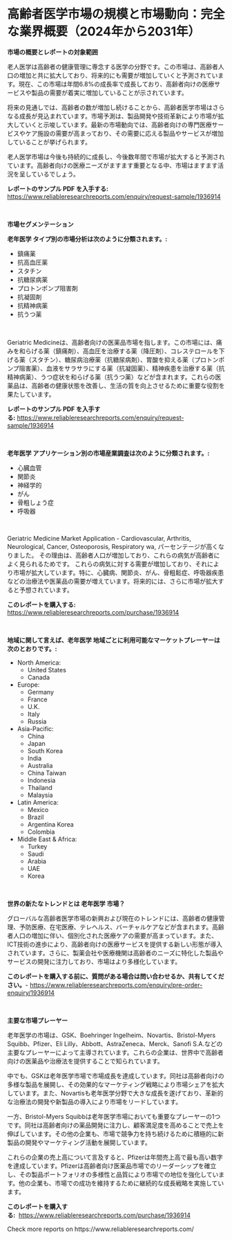 <p><h1>高齢者医学市場の規模と市場動向：完全な業界概要（2024年から2031年）</h1></p><p><strong>市場の概要とレポートの対象範囲</strong></p>
<p><p>老人医学は高齢者の健康管理に専念する医学の分野です。この市場は、高齢者人口の増加と共に拡大しており、将来的にも需要が増加していくと予測されています。現在、この市場は年間6.8%の成長率で成長しており、高齢者向けの医療サービスや製品の需要が着実に増加していることが示されています。</p><p>将来の見通しでは、高齢者の数が増加し続けることから、高齢者医学市場はさらなる成長が見込まれています。市場予測は、製品開発や技術革新により市場が拡大していくと示唆しています。最新の市場動向では、高齢者向けの専門医療サービスやケア施設の需要が高まっており、その需要に応える製品やサービスが増加していることが挙げられます。</p><p>老人医学市場は今後も持続的に成長し、今後数年間で市場が拡大すると予測されています。高齢者向けの医療ニーズがますます重要となる中、市場はますます活況を呈しているでしょう。</p></p>
<p><strong>レポートのサンプル PDF を入手する:</strong> <a href="https://www.reliableresearchreports.com/enquiry/request-sample/1936914">https://www.reliableresearchreports.com/enquiry/request-sample/1936914</a></p>
<p>&nbsp;</p>
<p><strong>市場セグメンテーション</strong></p>
<p><strong>老年医学 タイプ別の市場分析は次のように分類されます。:</strong></p>
<p><ul><li>鎮痛薬</li><li>抗高血圧薬</li><li>スタチン</li><li>抗糖尿病薬</li><li>プロトンポンプ阻害剤</li><li>抗凝固剤</li><li>抗精神病薬</li><li>抗うつ薬</li></ul></p>
<p>&nbsp;</p>
<p><p>Geriatric Medicineは、高齢者向けの医薬品市場を指します。この市場には、痛みを和らげる薬（鎮痛剤）、高血圧を治療する薬（降圧剤）、コレステロールを下げる薬（スタチン）、糖尿病治療薬（抗糖尿病剤）、胃酸を抑える薬（プロトンポンプ阻害薬）、血液をサラサラにする薬（抗凝固薬）、精神疾患を治療する薬（抗精神病薬）、うつ症状を和らげる薬（抗うつ薬）などが含まれます。これらの医薬品は、高齢者の健康状態を改善し、生活の質を向上させるために重要な役割を果たしています。</p></p>
<p><strong>レポートのサンプル PDF を入手する:</strong>&nbsp;<a href="https://www.reliableresearchreports.com/enquiry/request-sample/1936914">https://www.reliableresearchreports.com/enquiry/request-sample/1936914</a></p>
<p>&nbsp;</p>
<p><strong> 老年医学 アプリケーション別の市場産業調査は次のように分類されます。:</strong></p>
<p><ul><li>心臓血管</li><li>関節炎</li><li>神経学的</li><li>がん</li><li>骨粗しょう症</li><li>呼吸器</li></ul></p>
<p>&nbsp;</p>
<p><p>Geriatric Medicine Market Application - Cardiovascular, Arthritis, Neurological, Cancer, Osteoporosis, Respiratory wa, パーセンテージが高くなりました。 その理由は、高齢者人口が増加しており、これらの病気が高齢者によく見られるためです。 これらの病気に対する需要が増加しており、それにより市場が拡大しています。特に、心臓病、関節炎、がん、骨粗鬆症、呼吸器疾患などの治療法や医薬品の需要が増えています。将来的には、さらに市場が拡大すると予想されています。</p></p>
<p><strong>このレポートを購入する:</strong>&nbsp; <a href="https://www.reliableresearchreports.com/purchase/1936914">https://www.reliableresearchreports.com/purchase/1936914</a></p>
<p>&nbsp;</p>
<p><strong>地域に関して言えば、老年医学 地域ごとに利用可能なマーケットプレーヤーは次のとおりです。:</strong></p>
<p><ul>
    <li>
        North America:
        <ul>
            <li>United States</li>
            <li>Canada</li>
        </ul>
    </li>
    <li>
        Europe:
        <ul>
            <li>Germany</li>
            <li>France</li>
            <li>U.K.</li>
            <li>Italy</li>
            <li>Russia</li>
        </ul>
    </li>
    <li>
        Asia-Pacific:
        <ul>
            <li>China</li>
            <li>Japan</li>
            <li>South Korea</li>
            <li>India</li>
            <li>Australia</li>
            <li>China Taiwan</li>
            <li>Indonesia</li>
            <li>Thailand</li>
            <li>Malaysia</li>
        </ul>
    </li>
    <li>
        Latin America:
        <ul>
            <li>Mexico</li>
            <li>Brazil</li>
            <li>Argentina Korea</li>
            <li>Colombia</li>
        </ul>
    </li>
    <li>
        Middle East & Africa:
        <ul>
            <li>Turkey</li>
            <li>Saudi</li>
            <li>Arabia</li>
            <li>UAE</li>
            <li>Korea</li>
        </ul>
    </li>
    </ul></p>
<p>&nbsp;</p>
<p><strong>世界の新たなトレンドとは 老年医学 市場？</strong></p>
<p><p>グローバルな高齢者医学市場の新興および現在のトレンドには、高齢者の健康管理、予防医療、在宅医療、テレヘルス、バーチャルケアなどが含まれます。高齢者人口の増加に伴い、個別化された医療ケアの需要が高まっています。また、ICT技術の進歩により、高齢者向けの医療サービスを提供する新しい形態が導入されています。さらに、製薬会社や医療機関は高齢者のニーズに特化した製品やサービスの開発に注力しており、市場はより多様化しています。</p></p>
<p><strong>このレポートを購入する前に、質問がある場合は問い合わせるか、共有してください。</strong>- <a href="https://www.reliableresearchreports.com/enquiry/pre-order-enquiry/1936914">https://www.reliableresearchreports.com/enquiry/pre-order-enquiry/1936914</a></p>
<p>&nbsp;</p>
<p><strong>主要な市場プレーヤー</strong></p>
<p><p>老年医学の市場は、GSK、Boehringer Ingelheim、Novartis、Bristol-Myers Squibb、Pfizer、Eli Lilly、Abbott、AstraZeneca、Merck、Sanofi S.A.などの主要なプレーヤーによって主導されています。これらの企業は、世界中で高齢者向けの医薬品や治療法を提供することで知られています。</p><p>中でも、GSKは老年医学市場で市場成長を達成しています。同社は高齢者向けの多様な製品を展開し、その効果的なマーケティング戦略により市場シェアを拡大しています。また、Novartisも老年医学分野で大きな成長を遂げており、革新的な治療法の開発や新製品の導入により市場をリードしています。</p><p>一方、Bristol-Myers Squibbは老年医学市場においても重要なプレーヤーの1つです。同社は高齢者向けの薬品開発に注力し、顧客満足度を高めることで売上を伸ばしています。その他の企業も、市場で競争力を持ち続けるために積極的に新製品の開発やマーケティング活動を展開しています。</p><p>これらの企業の売上高について言及すると、Pfizerは年間売上高で最も高い数字を達成しています。Pfizerは高齢者向け医薬品市場でのリーダーシップを確立し、その製品ポートフォリオの多様性と品質により市場での地位を強化しています。他の企業も、市場での成功を維持するために継続的な成長戦略を実施しています。</p></p>
<p><strong>このレポートを購入する:</strong>&nbsp;&nbsp;<a href="https://www.reliableresearchreports.com/purchase/1936914">https://www.reliableresearchreports.com/purchase/1936914</a></p>
<p>Check more reports on https://www.reliableresearchreports.com/</p>